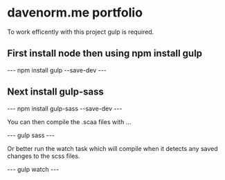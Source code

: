<h1>davenorm.me portfolio</h1>
<p>
To work efficently with this project gulp is required.
</p>
<h2>First install node then using npm install gulp</h2>
---
npm install gulp --save-dev
---
<h2>Next install gulp-sass</h2>
---
npm install gulp-sass --save-dev
---
<p>
You can then compile the .scaa files with ...
</p>
---
gulp sass
---
<p>
Or better run the watch task which will compile when it detects any saved changes
to the scss files.
</p>
---
gulp watch
---

